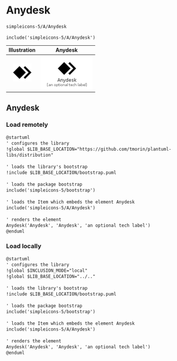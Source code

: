 # Anydesk


```text
simpleicons-5/A/Anydesk
```

```text
include('simpleicons-5/A/Anydesk')
```



| Illustration | Anydesk |
| :---: | :---: |
| ![illustration for Illustration](../../simpleicons-5/A/Anydesk.png) | ![illustration for Anydesk](../../simpleicons-5/A/Anydesk.Local.png) |




## Anydesk

### Load remotely
```plantuml
@startuml
' configures the library
!global $LIB_BASE_LOCATION="https://github.com/tmorin/plantuml-libs/distribution"

' loads the library's bootstrap
!include $LIB_BASE_LOCATION/bootstrap.puml

' loads the package bootstrap
include('simpleicons-5/bootstrap')

' loads the Item which embeds the element Anydesk
include('simpleicons-5/A/Anydesk')

' renders the element
Anydesk('Anydesk', 'Anydesk', 'an optional tech label')
@enduml
```

### Load locally
```plantuml
@startuml
' configures the library
!global $INCLUSION_MODE="local"
!global $LIB_BASE_LOCATION="../.."

' loads the library's bootstrap
!include $LIB_BASE_LOCATION/bootstrap.puml

' loads the package bootstrap
include('simpleicons-5/bootstrap')

' loads the Item which embeds the element Anydesk
include('simpleicons-5/A/Anydesk')

' renders the element
Anydesk('Anydesk', 'Anydesk', 'an optional tech label')
@enduml
```

